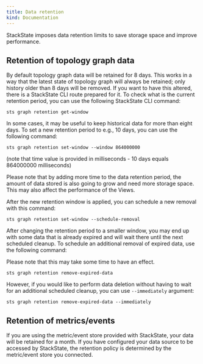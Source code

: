 ```yaml
---
title: Data retention
kind: Documentation
---
```


StackState imposes data retention limits to save storage space and improve performance.

## Retention of topology graph data

By default topology graph data will be retained for 8 days. This works in a way that the latest state of topology graph will always be retained; only history older than 8 days will be removed. If you want to have this altered, there is a StackState CLI route prepared for it.
To check what is the current retention period, you can use the following StackState CLI command:

```
sts graph retention get-window
```

In some cases, it may be useful to keep historical data for more than eight days. To set a new retention period to e.g., 10 days, you can use the following command:

```
sts graph retention set-window --window 864000000
```

(note that time value is provided in milliseconds - 10 days equals 864000000 milliseconds)

Please note that by adding more time to the data retention period, the amount of data stored is also going to grow and need more storage space. This may also affect the performance of the Views.

After the new retention window is applied, you can schedule a new removal with this command:

```
sts graph retention set-window --schedule-removal
```

After changing the retention period to a smaller window, you may end up with some data that is already expired and will wait there until the next scheduled cleanup. To schedule an additional removal of expired data, use the following command:

Please note that this may take some time to have an effect.

```
sts graph retention remove-expired-data
```

However, if you would like to perform data deletion without having to wait for an additional scheduled cleanup, you can use `--immediately` argument:

```
sts graph retention remove-expired-data --immediately
```

## Retention of metrics/events

If you are using the metric/event store provided with StackState, your data will be retained for a month. If you have
configured your data source to be accessed by StackState, the retention policy is determined by the metric/event store
you connected.
